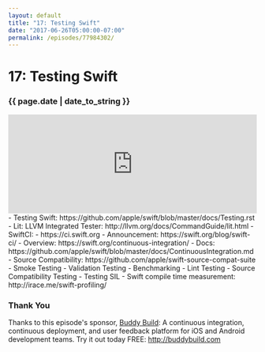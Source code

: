 ```yaml
---
layout: default
title: "17: Testing Swift"
date: "2017-06-26T05:00:00-07:00"
permalink: /episodes/77984302/
---
```


# 17: Testing Swift

### {{ page.date | date_to_string }}

<iframe frameBorder="0" height="200px" scrolling="no" seamless src="https://player.simplecast.com/4fddc14c-1844-486b-a289-d1162f2e176f" width="100%"></iframe>
<br/>
- Testing Swift: https://github.com/apple/swift/blob/master/docs/Testing.rst
- Lit: LLVM Integrated Tester: http://llvm.org/docs/CommandGuide/lit.html
- SwiftCI:
    - https://ci.swift.org
    - Announcement: https://swift.org/blog/swift-ci/
    - Overview: https://swift.org/continuous-integration/
    - Docs: https://github.com/apple/swift/blob/master/docs/ContinuousIntegration.md
- Source Compatibility: https://github.com/apple/swift-source-compat-suite
- Smoke Testing
- Validation Testing
- Benchmarking
- Lint Testing
- Source Compatibility Testing
- Testing SIL
- Swift compile time measurement: http://irace.me/swift-profiling/

### Thank You

Thanks to this episode's sponsor, [Buddy Build](http://buddybuild.com): A continuous integration, continuous deployment, and user feedback platform for iOS and Android development teams. Try it out today FREE: http://buddybuild.com
